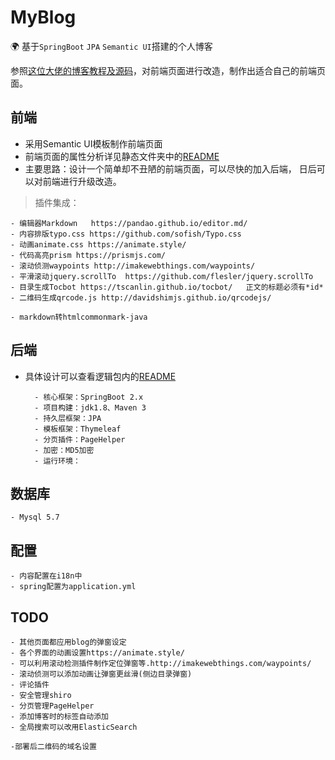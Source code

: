 # MyBlog
🌍
基于`SpringBoot` `JPA` `Semantic UI`搭建的个人博客

参照[这位大佬的博客教程及源码]，对前端页面进行改造，制作出适合自己的前端页面。

## 前端
- 采用Semantic UI模板制作前端页面
- 前端页面的属性分析详见静态文件夹中的[README](src/main/resources/前端页面设计.md)
- 主要思路：设计一个简单却不丑陋的前端页面，可以尽快的加入后端，
			日后可以对前端进行升级改造。
				
> 插件集成：
>
    - 编辑器Markdown   https://pandao.github.io/editor.md/
    - 内容排版typo.css https://github.com/sofish/Typo.css
    - 动画animate.css https://animate.style/
    - 代码高亮prism https://prismjs.com/
    - 滚动侦测waypoints http://imakewebthings.com/waypoints/
    - 平滑滚动jquery.scrollTo  https://github.com/flesler/jquery.scrollTo
    - 目录生成Tocbot https://tscanlin.github.io/tocbot/   正文的标题必须有*id*
    - 二维码生成qrcode.js http://davidshimjs.github.io/qrcodejs/
       
    - markdown转htmlcommonmark-java

## 后端
- 具体设计可以查看逻辑包内的[README](src/main/java/README.md)

        - 核心框架：SpringBoot 2.x
        - 项目构建：jdk1.8、Maven 3
        - 持久层框架：JPA
        - 模板框架：Thymeleaf
        - 分页插件：PageHelper
        - 加密：MD5加密
        - 运行环境：

## 数据库 
    - Mysql 5.7

## 配置
    - 内容配置在i18n中
    - spring配置为application.yml

## TODO
    - 其他页面都应用blog的弹窗设定
    - 各个界面的动画设置https://animate.style/
    - 可以利用滚动检测插件制作定位弹窗等.http://imakewebthings.com/waypoints/
    - 滚动侦测可以添加动画让弹窗更丝滑(侧边目录弹窗)
	- 评论插件
	- 安全管理shiro
	- 分页管理PageHelper
	- 添加博客时的标签自动添加
	- 全局搜索可以改用ElasticSearch
	
	-部署后二维码的域名设置
    
[这位大佬的博客教程及源码]:https://www.cnblogs.com/one-star/category/1772840.html